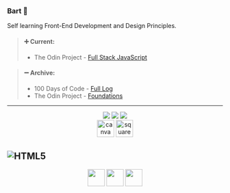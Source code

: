 ### **Bart** :wave:
Self learning Front-End Development and Design Principles.
<br>

>#### :heavy_plus_sign: **Current:**
>- The Odin Project - [Full Stack JavaScript](https://www.theodinproject.com/paths/full-stack-javascript?)

>#### :heavy_minus_sign: **Archive:**
>- 100 Days of Code - [Full Log](https://github.com/bartbzd/100-days-of-code/blob/main/log.md)
>- The Odin Project - [Foundations](https://www.theodinproject.com/paths/foundations/courses/foundations)
---

<div align="center">
<!-- HTML -->
<img src="https://img.shields.io/badge/HTML5-%2320232a.svg?style=for-the-badge&color=25242A&logoWidth=40&logo=html5&logoColor=red">
<!-- CSS -->
<img src="https://img.shields.io/badge/CSS3-%2320232a.svg?style=for-the-badge&color=25242A&logo=css3&logoColor=blue">
<!-- JavaScript -->
<img src="https://img.shields.io/badge/JS-%2320232a.svg?style=for-the-badge&color=25242A&logo=javascript&logoColor=red">
</div>
<div align="center">
<img src="https://cdn.jsdelivr.net/gh/devicons/devicon/icons/canva/canva-original.svg" alt="canva" width="40px">
<img src="https://brandeps.com/icon-download/S/Squarespace-icon-vector-01.svg" alt="squarespace" width="40px">


</div>


![HTML5](https://img.shields.io/badge/html5-%23E34F26.svg?style=for-the-badge&logo=html5&logoColor=white)
---

<div align="center">
<!-- TWITTER -->
<a href="https://twitter.com/bartbzd">
<img src="https://logos-world.net/wp-content/uploads/2020/04/Twitter-Logo-700x394.png" width="40"></a>

<!-- DISCORD -->
<a href="https://discordapp.com/users/218802607043510282">
 <img src="https://logos-world.net/wp-content/uploads/2020/12/Discord-Logo-700x394.png" width="40"></a>
 <!-- EMAIL -->
<a href="mailto: bbart318@gmail.com"><img src="https://logos-world.net/wp-content/uploads/2020/11/Gmail-Logo-700x394.png" width="40"></a>
</div>
